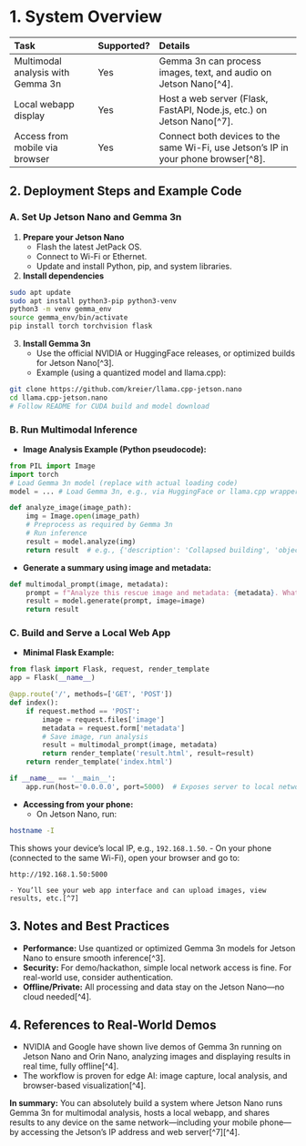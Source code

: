 # 1. **System Overview**

| Task                              | Supported? | Details                                                                             |
| :-------------------------------- | :--------- | :---------------------------------------------------------------------------------- |
| Multimodal analysis with Gemma 3n | Yes        | Gemma 3n can process images, text, and audio on Jetson Nano[^4].                    |
| Local webapp display              | Yes        | Host a web server (Flask, FastAPI, Node.js, etc.) on Jetson Nano[^7].               |
| Access from mobile via browser    | Yes        | Connect both devices to the same Wi-Fi, use Jetson’s IP in your phone browser[^8]. |

## 2. **Deployment Steps and Example Code**

### **A. Set Up Jetson Nano and Gemma 3n**

1. **Prepare your Jetson Nano**
   - Flash the latest JetPack OS.
   - Connect to Wi-Fi or Ethernet.
   - Update and install Python, pip, and system libraries.
2. **Install dependencies**

```bash
sudo apt update
sudo apt install python3-pip python3-venv
python3 -m venv gemma_env
source gemma_env/bin/activate
pip install torch torchvision flask
```

3. **Install Gemma 3n**
   - Use the official NVIDIA or HuggingFace releases, or optimized builds for Jetson Nano[^3].
   - Example (using a quantized model and llama.cpp):

```bash
git clone https://github.com/kreier/llama.cpp-jetson.nano
cd llama.cpp-jetson.nano
# Follow README for CUDA build and model download
```

### **B. Run Multimodal Inference**

- **Image Analysis Example (Python pseudocode):**

```python
from PIL import Image
import torch
# Load Gemma 3n model (replace with actual loading code)
model = ... # Load Gemma 3n, e.g., via HuggingFace or llama.cpp wrapper

def analyze_image(image_path):
    img = Image.open(image_path)
    # Preprocess as required by Gemma 3n
    # Run inference
    result = model.analyze(img)
    return result  # e.g., {'description': 'Collapsed building', 'objects': ['debris', 'car']}
```

- **Generate a summary using image and metadata:**

```python
def multimodal_prompt(image, metadata):
    prompt = f"Analyze this rescue image and metadata: {metadata}. What should SAR teams know?"
    result = model.generate(prompt, image=image)
    return result
```

### **C. Build and Serve a Local Web App**

- **Minimal Flask Example:**

```python
from flask import Flask, request, render_template
app = Flask(__name__)

@app.route('/', methods=['GET', 'POST'])
def index():
    if request.method == 'POST':
        image = request.files['image']
        metadata = request.form['metadata']
        # Save image, run analysis
        result = multimodal_prompt(image, metadata)
        return render_template('result.html', result=result)
    return render_template('index.html')

if __name__ == '__main__':
    app.run(host='0.0.0.0', port=5000)  # Exposes server to local network
```

- **Accessing from your phone:**
  - On Jetson Nano, run:

```bash
hostname -I
```

This shows your device’s local IP, e.g., `192.168.1.50`.
    - On your phone (connected to the same Wi-Fi), open your browser and go to:

```
http://192.168.1.50:5000
```

    - You’ll see your web app interface and can upload images, view results, etc.[^7]

## 3. **Notes and Best Practices**

- **Performance:** Use quantized or optimized Gemma 3n models for Jetson Nano to ensure smooth inference[^3].
- **Security:** For demo/hackathon, simple local network access is fine. For real-world use, consider authentication.
- **Offline/Private:** All processing and data stay on the Jetson Nano—no cloud needed[^4].

## 4. **References to Real-World Demos**

- NVIDIA and Google have shown live demos of Gemma 3n running on Jetson Nano and Orin Nano, analyzing images and displaying results in real time, fully offline[^4].
- The workflow is proven for edge AI: image capture, local analysis, and browser-based visualization[^4].

**In summary:**
You can absolutely build a system where Jetson Nano runs Gemma 3n for multimodal analysis, hosts a local webapp, and shares results to any device on the same network—including your mobile phone—by accessing the Jetson’s IP address and web server[^7][^4].
